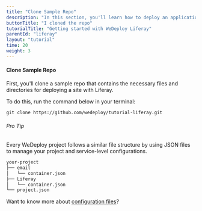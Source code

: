 ```yaml
---
title: "Clone Sample Repo"
description: "In this section, you'll learn how to deploy an application using WeDeploy Liferay."
buttonTitle: "I cloned the repo"
tutorialTitle: "Getting started with WeDeploy Liferay"
parentId: "liferay"
layout: "tutorial"
time: 20
weight: 3
---
```


#### Clone Sample Repo

First, you'll clone a sample repo that contains the necessary files and directories for deploying a site with Liferay.

To do this, run the command below in your terminal:

```xml
git clone https://github.com/wedeploy/tutorial-liferay.git
```

<aside>

###### <span class="icon-16-star"></span> Pro Tip

Every WeDeploy project follows a similar file structure by using JSON files to manage your project and service-level configurations.

```xml
your-project
├── email
│   └── container.json
├── Liferay
│   └── container.json
└── project.json
```

Want to know more about <a href="http://wedeploy.com/docs/intro/configuration-files.html" target="_blank">configuration files</a>?

</aside>
